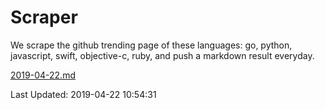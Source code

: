 # Scraper

We scrape the github trending page of these languages: go, python, javascript, swift, objective-c, ruby, and push a markdown result everyday.

[2019-04-22.md](https://github.com/henson/Scraper/blob/master/2019-04-22.md)

Last Updated: 2019-04-22 10:54:31